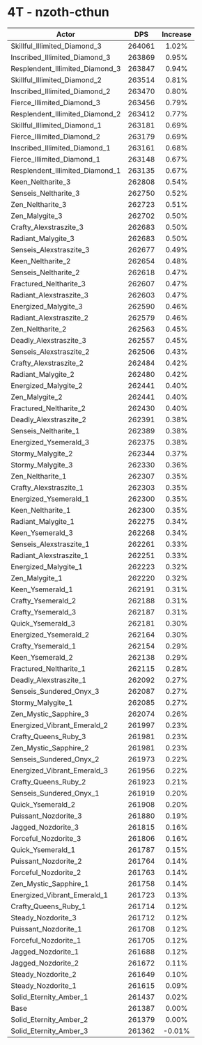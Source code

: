 # 4T - nzoth-cthun
| Actor | DPS | Increase |
|---|:---:|:---:|
|Skillful_Illimited_Diamond_3|264061|1.02%|
|Inscribed_Illimited_Diamond_3|263869|0.95%|
|Resplendent_Illimited_Diamond_3|263847|0.94%|
|Skillful_Illimited_Diamond_2|263514|0.81%|
|Inscribed_Illimited_Diamond_2|263470|0.80%|
|Fierce_Illimited_Diamond_3|263456|0.79%|
|Resplendent_Illimited_Diamond_2|263412|0.77%|
|Skillful_Illimited_Diamond_1|263181|0.69%|
|Fierce_Illimited_Diamond_2|263179|0.69%|
|Inscribed_Illimited_Diamond_1|263161|0.68%|
|Fierce_Illimited_Diamond_1|263148|0.67%|
|Resplendent_Illimited_Diamond_1|263135|0.67%|
|Keen_Neltharite_3|262808|0.54%|
|Senseis_Neltharite_3|262750|0.52%|
|Zen_Neltharite_3|262723|0.51%|
|Zen_Malygite_3|262702|0.50%|
|Crafty_Alexstraszite_3|262683|0.50%|
|Radiant_Malygite_3|262683|0.50%|
|Senseis_Alexstraszite_3|262677|0.49%|
|Keen_Neltharite_2|262654|0.48%|
|Senseis_Neltharite_2|262618|0.47%|
|Fractured_Neltharite_3|262607|0.47%|
|Radiant_Alexstraszite_3|262603|0.47%|
|Energized_Malygite_3|262590|0.46%|
|Radiant_Alexstraszite_2|262579|0.46%|
|Zen_Neltharite_2|262563|0.45%|
|Deadly_Alexstraszite_3|262557|0.45%|
|Senseis_Alexstraszite_2|262506|0.43%|
|Crafty_Alexstraszite_2|262484|0.42%|
|Radiant_Malygite_2|262480|0.42%|
|Energized_Malygite_2|262441|0.40%|
|Zen_Malygite_2|262441|0.40%|
|Fractured_Neltharite_2|262430|0.40%|
|Deadly_Alexstraszite_2|262391|0.38%|
|Senseis_Neltharite_1|262389|0.38%|
|Energized_Ysemerald_3|262375|0.38%|
|Stormy_Malygite_2|262344|0.37%|
|Stormy_Malygite_3|262330|0.36%|
|Zen_Neltharite_1|262307|0.35%|
|Crafty_Alexstraszite_1|262303|0.35%|
|Energized_Ysemerald_1|262300|0.35%|
|Keen_Neltharite_1|262300|0.35%|
|Radiant_Malygite_1|262275|0.34%|
|Keen_Ysemerald_3|262268|0.34%|
|Senseis_Alexstraszite_1|262261|0.33%|
|Radiant_Alexstraszite_1|262251|0.33%|
|Energized_Malygite_1|262223|0.32%|
|Zen_Malygite_1|262220|0.32%|
|Keen_Ysemerald_1|262191|0.31%|
|Crafty_Ysemerald_2|262188|0.31%|
|Crafty_Ysemerald_3|262187|0.31%|
|Quick_Ysemerald_3|262181|0.30%|
|Energized_Ysemerald_2|262164|0.30%|
|Crafty_Ysemerald_1|262154|0.29%|
|Keen_Ysemerald_2|262138|0.29%|
|Fractured_Neltharite_1|262115|0.28%|
|Deadly_Alexstraszite_1|262092|0.27%|
|Senseis_Sundered_Onyx_3|262087|0.27%|
|Stormy_Malygite_1|262085|0.27%|
|Zen_Mystic_Sapphire_3|262074|0.26%|
|Energized_Vibrant_Emerald_2|261997|0.23%|
|Crafty_Queens_Ruby_3|261981|0.23%|
|Zen_Mystic_Sapphire_2|261981|0.23%|
|Senseis_Sundered_Onyx_2|261973|0.22%|
|Energized_Vibrant_Emerald_3|261956|0.22%|
|Crafty_Queens_Ruby_2|261923|0.21%|
|Senseis_Sundered_Onyx_1|261919|0.20%|
|Quick_Ysemerald_2|261908|0.20%|
|Puissant_Nozdorite_3|261880|0.19%|
|Jagged_Nozdorite_3|261815|0.16%|
|Forceful_Nozdorite_3|261806|0.16%|
|Quick_Ysemerald_1|261787|0.15%|
|Puissant_Nozdorite_2|261764|0.14%|
|Forceful_Nozdorite_2|261763|0.14%|
|Zen_Mystic_Sapphire_1|261758|0.14%|
|Energized_Vibrant_Emerald_1|261723|0.13%|
|Crafty_Queens_Ruby_1|261714|0.12%|
|Steady_Nozdorite_3|261712|0.12%|
|Puissant_Nozdorite_1|261708|0.12%|
|Forceful_Nozdorite_1|261705|0.12%|
|Jagged_Nozdorite_1|261688|0.12%|
|Jagged_Nozdorite_2|261672|0.11%|
|Steady_Nozdorite_2|261649|0.10%|
|Steady_Nozdorite_1|261615|0.09%|
|Solid_Eternity_Amber_1|261437|0.02%|
|Base|261387|0.00%|
|Solid_Eternity_Amber_2|261379|0.00%|
|Solid_Eternity_Amber_3|261362|-0.01%|
